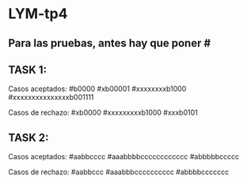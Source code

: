 # LYM-tp4
Para las pruebas, antes hay que poner #
-----------------------------------------
TASK 1:
-----------------------------------------

Casos aceptados:
#b0000
#xb00001
#xxxxxxxxb1000
#xxxxxxxxxxxxxxxb001111

Casos de rechazo:
#xb0000
#xxxxxxxxxb1000
#xxxb0101

TASK 2:
-----------------------------------------

Casos aceptados:
#aabbcccc
#aaabbbbcccccccccccc
#abbbbbccccc

Casos de rechazo:
#aabbccc
#aaabbbcccccccccc
#abbbbccccccc

